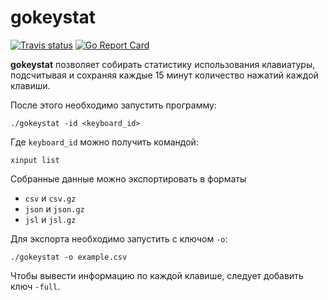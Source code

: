 # gokeystat
[![Travis status](https://travis-ci.org/AlekseyLobanov/gokeystat.svg)](https://travis-ci.org/AlekseyLobanov/gokeystat)
[![Go Report Card](https://goreportcard.com/badge/github.com/alekseylobanov/gokeystat)](https://goreportcard.com/report/github.com/alekseylobanov/gokeystat)

**gokeystat** позволяет собирать статистику использования клавиатуры, подсчитывая и сохраняя каждые 15 минут количество нажатий каждой клавиши.

После этого необходимо запустить программу:

`./gokeystat -id <keyboard_id>`

Где `keyboard_id` можно получить командой:

`xinput list`

Собранные данные можно экспортировать в форматы

* `csv` и `csv.gz`
* `json` и `json.gz`
* `jsl` и `jsl.gz`
 
Для экспорта необходимо запустить с ключом `-o`:

`./gokeystat -o example.csv`

Чтобы вывести информацию по каждой клавише, следует добавить ключ `-full`.